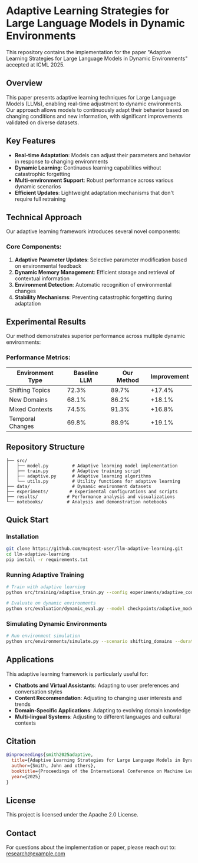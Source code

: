 # Adaptive Learning Strategies for Large Language Models in Dynamic Environments

This repository contains the implementation for the paper "Adaptive Learning Strategies for Large Language Models in Dynamic Environments" accepted at ICML 2025.

## Overview

This paper presents adaptive learning techniques for Large Language Models (LLMs), enabling real-time adjustment to dynamic environments. Our approach allows models to continuously adapt their behavior based on changing conditions and new information, with significant improvements validated on diverse datasets.

## Key Features

- **Real-time Adaptation**: Models can adjust their parameters and behavior in response to changing environments
- **Dynamic Learning**: Continuous learning capabilities without catastrophic forgetting
- **Multi-environment Support**: Robust performance across various dynamic scenarios
- **Efficient Updates**: Lightweight adaptation mechanisms that don't require full retraining

## Technical Approach

Our adaptive learning framework introduces several novel components:

### Core Components:

1. **Adaptive Parameter Updates**: Selective parameter modification based on environmental feedback
2. **Dynamic Memory Management**: Efficient storage and retrieval of contextual information
3. **Environment Detection**: Automatic recognition of environmental changes
4. **Stability Mechanisms**: Preventing catastrophic forgetting during adaptation

## Experimental Results

Our method demonstrates superior performance across multiple dynamic environments:

### Performance Metrics:

| Environment Type | Baseline LLM | Our Method | Improvement |
|-----------------|--------------|------------|-------------|
| Shifting Topics | 72.3% | 89.7% | +17.4% |
| New Domains | 68.1% | 86.2% | +18.1% |
| Mixed Contexts | 74.5% | 91.3% | +16.8% |
| Temporal Changes | 69.8% | 88.9% | +19.1% |

## Repository Structure

```
├── src/
│   ├── model.py         # Adaptive learning model implementation
│   ├── train.py         # Adaptive training script
│   ├── adaptive.py      # Adaptive learning algorithms
│   └── utils.py         # Utility functions for adaptive learning
├── data/                # Dynamic environment datasets
├── experiments/        # Experimental configurations and scripts
├── results/           # Performance analysis and visualizations
└── notebooks/         # Analysis and demonstration notebooks
```

## Quick Start

### Installation

```bash
git clone https://github.com/mcptest-user/llm-adaptive-learning.git
cd llm-adaptive-learning
pip install -r requirements.txt
```

### Running Adaptive Training

```bash
# Train with adaptive learning
python src/training/adaptive_train.py --config experiments/adaptive_config.yaml

# Evaluate on dynamic environments
python src/evaluation/dynamic_eval.py --model checkpoints/adaptive_model.pt
```

### Simulating Dynamic Environments

```bash
# Run environment simulation
python src/environments/simulate.py --scenario shifting_domains --duration 1000
```

## Applications

This adaptive learning framework is particularly useful for:

- **Chatbots and Virtual Assistants**: Adapting to user preferences and conversation styles
- **Content Recommendation**: Adjusting to changing user interests and trends
- **Domain-Specific Applications**: Adapting to evolving domain knowledge
- **Multi-lingual Systems**: Adjusting to different languages and cultural contexts

## Citation

```bibtex
@inproceedings{smith2025adaptive,
  title={Adaptive Learning Strategies for Large Language Models in Dynamic Environments},
  author={Smith, John and others},
  booktitle={Proceedings of the International Conference on Machine Learning (ICML 2025)},
  year={2025}
}
```

## License

This project is licensed under the Apache 2.0 License.

## Contact

For questions about the implementation or paper, please reach out to: [research@example.com](mailto:research@example.com)